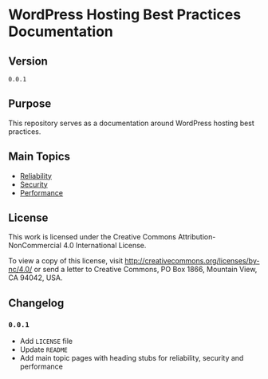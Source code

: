# WordPress Hosting Best Practices Documentation

## Version
`0.0.1`

## Purpose
This repository serves as a documentation around WordPress hosting best practices.

## Main Topics
- [Reliability](./reliability/reliability.md)
- [Security](./security/security.md)
- [Performance](./performance/performance.md)

## License
This work is licensed under the Creative Commons Attribution-NonCommercial 4.0 International License. 

To view a copy of this license, visit http://creativecommons.org/licenses/by-nc/4.0/ or send a letter to Creative Commons, PO Box 1866, Mountain View, CA 94042, USA.

## Changelog
### `0.0.1`
- Add `LICENSE` file
- Update `README`
- Add main topic pages with heading stubs for reliability, security and performance